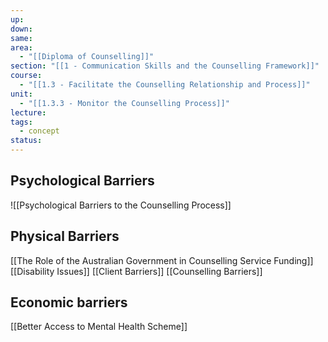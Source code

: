 ```yaml
---
up: 
down: 
same: 
area:
  - "[[Diploma of Counselling]]"
section: "[[1 - Communication Skills and the Counselling Framework]]"
course:
  - "[[1.3 - Facilitate the Counselling Relationship and Process]]"
unit:
  - "[[1.3.3 - Monitor the Counselling Process]]"
lecture: 
tags:
  - concept
status:
---
```

## Psychological Barriers
![[Psychological Barriers to the Counselling Process]]

## Physical Barriers
[[The Role of the Australian Government in Counselling Service Funding]]
[[Disability Issues]]
[[Client Barriers]]
[[Counselling Barriers]]

## Economic barriers
[[Better Access to Mental Health Scheme]]